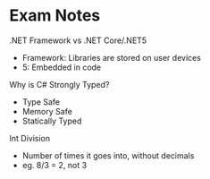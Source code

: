 # Exam Notes
.NET Framework vs .NET Core/.NET5
- Framework: Libraries are stored on user devices
- 5: Embedded in code

Why is C# Strongly Typed?
- Type Safe
- Memory Safe
- Statically Typed

Int Division
- Number of times it goes into, without decimals
- eg. 8/3 = 2, not 3